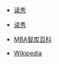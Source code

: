 - [读秀](http://www.duxiu.com) 

- [读秀](http://www.duxiu.com)

- [MBA智库百科](https://wiki.mbalib.com/wiki/%E9%A6%96%E9%A1%B5)

- [Wikipedia](https://zh.wikipedia.org/)